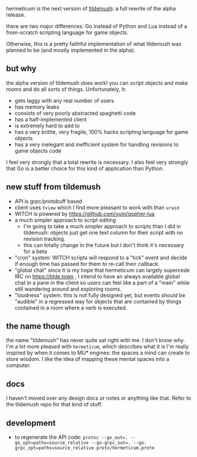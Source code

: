 hermeticum is the next version of [tildemush](https://github.com/vilmibm/tildemush): a full rewrite of the alpha release.

there are two major differences: Go instead of Python and Lua instead of a from-scratch scripting language for game objects.

Otherwise, this is a pretty faithful implementation of what tildemush was planned to be (and mostly implemented in the alpha).

## but why

the alpha version of tildemush does work! you can script objects and make rooms and do all sorts of things. Unfortunately, it:

- gets laggy with any real number of users
- has memory leaks
- consists of very poorly abstracted spaghetti code
- has a half-implemented client
- is extremely hard to add to
- has a very brittle, very fragile, 100% hacks scripting language for game objects
- has a very inelegant and inefficient system for handling revisions to game objects code

I feel very strongly that a total rewrite is necessary. I also feel very strongly that Go is a better choice for this kind of application than Python.

## new stuff from tildemush

- API is grpc/protobuff based
- client uses `tview` which I find more pleasant to work with than `urwid`
- WITCH is powered by https://github.com/yuin/gopher-lua
- a much simpler approach to script editing
  - I'm going to take a much simpler approach to scripts than I did in tildemush: objects just get one text column for their script with no revision tracking.
  - this can totally change in the future but I don't think it's necessary for a beta
- "cron" system: WITCH scripts will respond to a "tick" event and decide if enough time has passed for them to re-call their callback.
- "global chat" since it is my hope that hermeticum can largely supercede IRC on https://tilde.town , I intend to have an always available global chat in a pane in the client so users can feel like a part of a "main" while still wandering around and exploring rooms.
- "loudness" system. this is not fully designed yet, but events should be "audible" in a regressed way for objects that are contained by things contained in a room where a verb is executed.

## the name though

the name "tildemush" has never quite sat right with me. I don't know why. I'm a
lot more pleased with `hermeticum`, which describes what it is I'm really
inspired by when it comes to MU* engines: the spaces a mind can create to store
wisdom. I like the idea of mapping these mental spaces into a computer.

## docs

I haven't moved over any design docs or notes or anything like that. Refer to the tildemush repo for that kind of stuff.

## development

- to regenerate the API code: `protoc --go_out=. --go_opt=paths=source_relative --go-grpc_out=. --go-grpc_opt=paths=source_relative proto/hermeticum.proto`
